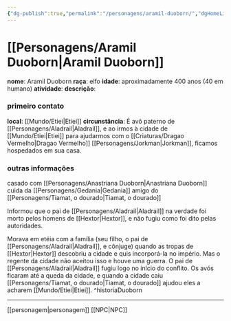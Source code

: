 ```yaml
---
{"dg-publish":true,"permalink":"/personagens/aramil-duoborn/","dgHomeLink":true,"dgPassFrontmatter":false,"dgShowBacklinks":true,"dgShowLocalGraph":true}
---
```



# [[Personagens/Aramil Duoborn|Aramil Duoborn]]
**nome**: Aramil Duoborn
**raça**: elfo
**idade**: aproximadamente 400 anos (40 em humano)
**atividade**:
**descrição**:

### primeiro contato
**local**: [[Mundo/Etiei|Etiei]]
**circunstância**: É avô paterno de [[Personagens/Aladrail|Aladrail]], e ao irmos à cidade de [[Mundo/Etiei|Etiei]] para ajudarmos com o [[Criaturas/Dragao Vermelho|Dragao Vermelho]] [[Personagens/Jorkman|Jorkman]], ficamos hospedados em sua casa.

### outras informações
casado com [[Personagens/Anastriana Duoborn|Anastriana Duoborn]]
cuida da [[Personagens/Gedania|Gedania]]
amigo do [[Personagens/Tiamat, o dourado|Tiamat, o dourado]]

Informou que o pai de [[Personagens/Aladrail|Aladrail]] na verdade foi morto pelos homens de [[Hextor|Hextor]], e não fugiu como foi dito pelas autoridades.

 Morava em etéia com a família (seu filho, o pai de [[Personagens/Aladrail|Aladrail]], e cônjuge) quando as tropas de [[Hextor|Hextor]] descobriu a cidade e quis incorporá-la no império. Mas o regente da cidade não aceitou isso e houve uma guerra. O pai de [[Personagens/Aladrail|Aladrail]] fugiu logo no início do conflito. Os avós ficaram até a queda da cidade, e quando a cidade caiu [[Personagens/Tiamat, o dourado|Tiamat, o dourado]] ajudou eles a acharem [[Mundo/Etiei|Etiei]]. ^historiaDuoborn


---
[[personagem|personagem]] [[NPC|NPC]] 
